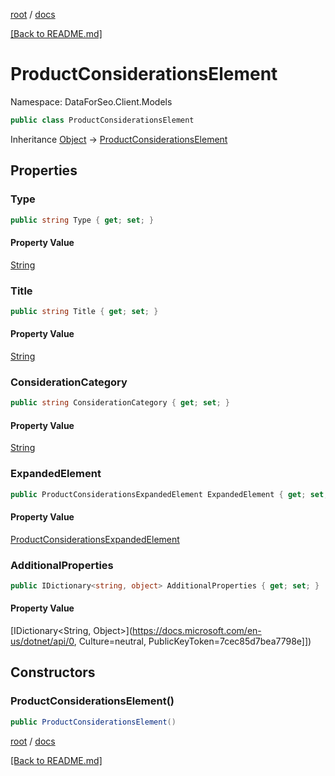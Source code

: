 [root](./../ "root") / [docs](./ "docs")

[[Back to README.md]](./../README.md "[Back to README.md]")

# ProductConsiderationsElement

Namespace: DataForSeo.Client.Models

```csharp
public class ProductConsiderationsElement
```

Inheritance [Object](https://docs.microsoft.com/en-us/dotnet/api/Object) → [ProductConsiderationsElement](./ProductConsiderationsElement.md)

## Properties

### **Type**

```csharp
public string Type { get; set; }
```

#### Property Value

[String](https://docs.microsoft.com/en-us/dotnet/api/String)<br>

### **Title**

```csharp
public string Title { get; set; }
```

#### Property Value

[String](https://docs.microsoft.com/en-us/dotnet/api/String)<br>

### **ConsiderationCategory**

```csharp
public string ConsiderationCategory { get; set; }
```

#### Property Value

[String](https://docs.microsoft.com/en-us/dotnet/api/String)<br>

### **ExpandedElement**

```csharp
public ProductConsiderationsExpandedElement ExpandedElement { get; set; }
```

#### Property Value

[ProductConsiderationsExpandedElement](./ProductConsiderationsExpandedElement.md)<br>

### **AdditionalProperties**

```csharp
public IDictionary<string, object> AdditionalProperties { get; set; }
```

#### Property Value

[IDictionary&lt;String, Object&gt;](https://docs.microsoft.com/en-us/dotnet/api/0, Culture=neutral, PublicKeyToken=7cec85d7bea7798e]])<br>

## Constructors

### **ProductConsiderationsElement()**

```csharp
public ProductConsiderationsElement()
```

[root](./../ "root") / [docs](./ "docs")

[[Back to README.md]](./../README.md "[Back to README.md]")